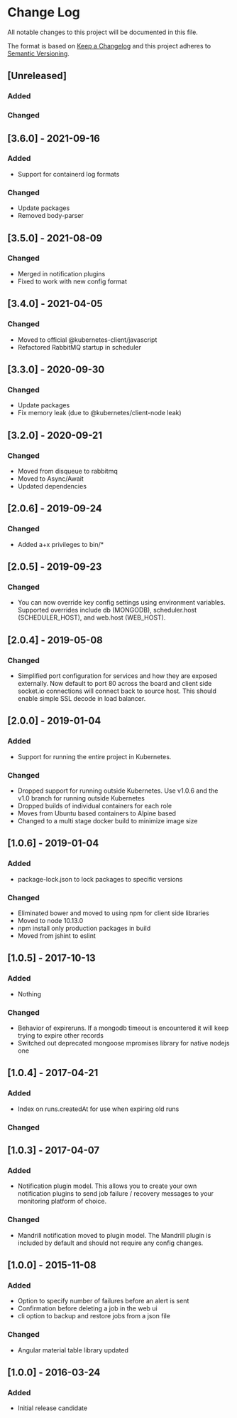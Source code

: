 # Change Log
All notable changes to this project will be documented in this file.

The format is based on [Keep a Changelog](http://keepachangelog.com/)
and this project adheres to [Semantic Versioning](http://semver.org/).

## [Unreleased]
### Added

### Changed

## [3.6.0] - 2021-09-16
### Added
- Support for containerd log formats

### Changed
- Update packages
- Removed body-parser

## [3.5.0] - 2021-08-09
### Changed
- Merged in notification plugins
- Fixed to work with new config format

## [3.4.0] - 2021-04-05
### Changed
- Moved to official @kubernetes-client/javascript
- Refactored RabbitMQ startup in scheduler

## [3.3.0] - 2020-09-30
### Changed
- Update packages
- Fix memory leak (due to @kubernetes/client-node leak)

## [3.2.0] - 2020-09-21
### Changed
- Moved from disqueue to rabbitmq
- Moved to Async/Await
- Updated dependencies

## [2.0.6] - 2019-09-24
### Changed
- Added a+x privileges to bin/*

## [2.0.5] - 2019-09-23
### Changed
- You can now override key config settings using environment variables. Supported overrides include db (MONGODB), scheduler.host (SCHEDULER_HOST), and web.host (WEB_HOST).

## [2.0.4] - 2019-05-08
### Changed
- Simplified port configuration for services and how they are exposed externally.  Now default to port 80 across the board and client side socket.io connections will connect back to source host.  This should enable simple SSL decode in load balancer.

## [2.0.0] - 2019-01-04
### Added
- Support for running the entire project in Kubernetes.

### Changed
- Dropped support for running outside Kubernetes.  Use v1.0.6 and the v1.0 branch for running outside Kubernetes
- Dropped builds of individual containers for each role
- Moves from Ubuntu based containers to Alpine based
- Changed to a multi stage docker build to minimize image size

## [1.0.6] - 2019-01-04
### Added
- package-lock.json to lock packages to specific versions

### Changed
- Eliminated bower and moved to using npm for client side libraries
- Moved to node 10.13.0
- npm install only production packages in build
- Moved from jshint to eslint

## [1.0.5] - 2017-10-13
### Added
- Nothing

### Changed
- Behavior of expireruns.  If a mongodb timeout is encountered it will keep trying to expire other records
- Switched out deprecated mongoose mpromises library for native nodejs one

## [1.0.4] - 2017-04-21
### Added
- Index on runs.createdAt for use when expiring old runs

### Changed

## [1.0.3] - 2017-04-07
### Added
- Notification plugin model.  This allows you to create your own notification plugins to send job failure / recovery messages to your monitoring platform of choice.

### Changed
- Mandrill notification moved to plugin model.  The Mandrill plugin is included by default and should not require any config changes.

## [1.0.0] - 2015-11-08
### Added
- Option to specify number of failures before an alert is sent
- Confirmation before deleting a job in the web ui
- cli option to backup and restore jobs from a json file

### Changed
- Angular material table library updated

## [1.0.0] - 2016-03-24
### Added
- Initial release candidate